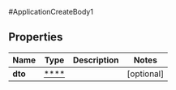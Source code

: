 #ApplicationCreateBody1

## Properties
Name | Type | Description | Notes
------------ | ------------- | ------------- | -------------
**dto** | [****](.md) |  | [optional] 

